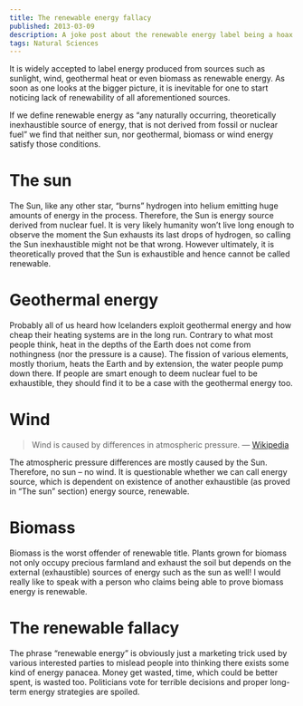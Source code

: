 ```yaml
---
title: The renewable energy fallacy
published: 2013-03-09
description: A joke post about the renewable energy label being a hoax on an infinite time scale.
tags: Natural Sciences
---
```


It is widely accepted to label energy produced from sources such as sunlight,
wind, geothermal heat or even biomass as renewable energy. As soon as one looks
at the bigger picture, it is inevitable for one to start noticing lack of
renewability of all aforementioned sources.

If we define renewable energy as “any naturally occurring, theoretically
inexhaustible source of energy, that is not derived from fossil or nuclear
fuel” we find that neither sun, nor geothermal, biomass or wind energy
satisfy those conditions.

The sun
=======

The Sun, like any other star, “burns” hydrogen into helium emitting huge amounts
of energy in the process. Therefore, the Sun is energy source derived from
nuclear fuel. It is very likely humanity won’t live long enough to observe the
moment the Sun exhausts its last drops of hydrogen, so calling the Sun
inexhaustible might not be that wrong. However ultimately, it is theoretically
proved that the Sun is exhaustible and hence cannot be called renewable.

Geothermal energy
=================

Probably all of us heard how Icelanders exploit geothermal energy and how cheap
their heating systems are in the long run. Contrary to what most people think,
heat in the depths of the Earth does not come from nothingness (nor the
pressure is a cause). The fission of various elements, mostly thorium, heats
the Earth and by extension, the water people pump down there. If people are
smart enough to deem nuclear fuel to be exhaustible, they should find it to be
a case with the geothermal energy too.

Wind
====

> Wind is caused by differences in atmospheric pressure.
> — [Wikipedia](http://en.wikipedia.org/wiki/Wind#Cause)

The atmospheric pressure differences are mostly caused by the Sun. Therefore,
no sun – no wind. It is questionable whether we can call energy source, which
is dependent on existence of another exhaustible (as proved in “The sun”
section) energy source, renewable.

Biomass
=======

Biomass is the worst offender of renewable title. Plants grown for
biomass not only occupy precious farmland and exhaust the soil but depends on
the external (exhaustible) sources of energy such as the sun as well! I would
really like to speak with a person who claims being able to prove biomass
energy is renewable.

The renewable fallacy
=====================

The phrase “renewable energy” is obviously just a marketing trick used by
various interested parties to mislead people into thinking there exists some
kind of energy panacea. Money get wasted, time, which could be better spent, is
wasted too. Politicians vote for terrible decisions and proper long-term energy
strategies are spoiled.
